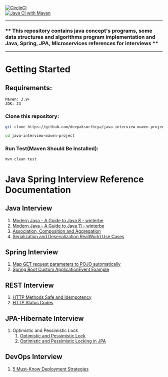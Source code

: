 [![CircleCI](https://dl.circleci.com/status-badge/img/gh/deepaksorthiya/java-interview-maven-project/tree/main.svg?style=svg)](https://dl.circleci.com/status-badge/redirect/gh/deepaksorthiya/java-interview-maven-project/tree/main)  
[![Java CI with Maven](https://github.com/deepaksorthiya/java-interview-maven-project/actions/workflows/maven-build.yml/badge.svg)](https://github.com/deepaksorthiya/java-interview-maven-project/actions/workflows/maven-build.yml)

---

### ** This repository contains java concept's programs, some data structures and algorithms program implementation and Java, Spring, JPA, Microservices references for interviews **

---

# Getting Started

## Requirements:

```
Maven: 3.9+
JDK: 23
```

### Clone this repository:

```bash
git clone https://github.com/deepaksorthiya/java-interview-maven-project.git
```

```bash
cd java-interview-maven-project
```

### Run Test(Maven Should Be Installed):

```bash
mvn clean test
```

# Java Spring Interview Reference Documentation

## Java Interview

1. [Modern Java - A Guide to Java 8 - winterbe](https://github.com/winterbe/java8-tutorial)
2. [Modern Java - A Guide to Java 11 - winterbe](https://winterbe.com/posts/2018/09/24/java-11-tutorial/)
3. [Association, Composition and Aggregation](https://www.geeksforgeeks.org/association-composition-aggregation-java/)
4. [Serialization and Deserialization RealWorld Use Cases](https://medium.com/@salvipriya97/serialization-and-deserialization-explained-with-examples-5e2e45af97ee)

## Spring Interview

1. [Map GET request parameters to POJO automatically](https://stackoverflow.com/questions/26612404/spring-map-get-request-parameters-to-pojo-automatically)
2. [Spring Boot Custom ApplicationEvent Example](https://medium.com/hprog99/mastering-events-in-spring-boot-a-comprehensive-guide-86348f968fc6)

## REST Interview

1. [HTTP Methods Safe and Idempotency](https://developer.mozilla.org/en-US/docs/Web/HTTP/Reference/Methods)
2. [HTTP Status Codes](https://developer.mozilla.org/en-US/docs/Web/HTTP/Reference/Status)

## JPA-Hibernate Interview

1. Optimistic and Pessimistic Lock
    1. [Optimistic and Pessimistic Lock](https://docs.jboss.org/hibernate/stable/orm/userguide/html_single/Hibernate_User_Guide.html#locking)
    2. [Optimistic and Pessimistic Locking in JPA](https://hackernoon.com/optimistic-and-pessimistic-locking-in-jpa)

## DevOps Interview

1. [5 Must-Know Deployment Strategies](https://newsletter.systemdesigncodex.com/p/5-must-know-deployment-strategies)

